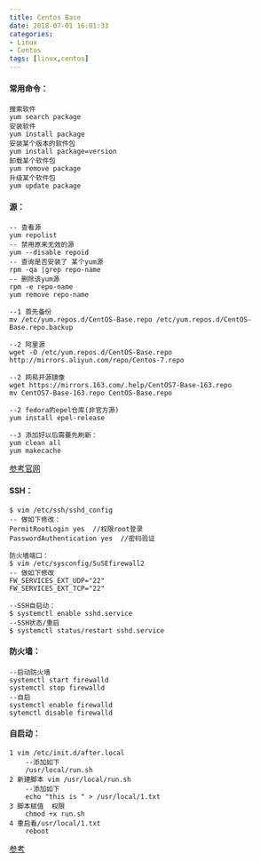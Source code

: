 ```yaml
---
title: Centos Base
date: 2018-07-01 16:01:33
categories: 
- Linux 
- Centos
tags: [linux,centos]
---
```


<meta name="referrer" content="no-referrer" />


#### 常用命令：
	搜索软件
	yum search package
	安装软件
	yum install package
	安装某个版本的软件包
	yum install package=version
	卸载某个软件包
	yum remove package
	升级某个软件包
	yum update package

#### 源：

	-- 查看源
	yum repolist
	-- 禁用原来无效的源
	yum --disable repoid
	-- 查询是否安装了 某个yum源
	rpm -qa |grep repo-name  
	-- 删除该yum源
	rpm -e repo-name
	yum remove repo-name
	
	--1 首先备份
	mv /etc/yum.repos.d/CentOS-Base.repo /etc/yum.repos.d/CentOS-Base.repo.backup
	
	--2 阿里源
	wget -O /etc/yum.repos.d/CentOS-Base.repo http://mirrors.aliyun.com/repo/Centos-7.repo
	
	--2 网易开源镜像
	wget https://mirrors.163.com/.help/CentOS7-Base-163.repo
	mv CentOS7-Base-163.repo CentOS-Base.repo
	
	--2 fedora的epel仓库(非官方源)
	yum install epel-release
	
	--3 添加好以后需要先刷新：
	yum clean all
	yum makecache

[参考官网](https://zh.opensuse.org/%E8%BD%AF%E4%BB%B6%E6%BA%90%E9%95%9C%E5%83%8F%E7%AB%99%E7%82%B9#.E5.AE.98.E6.96.B9.E9.95.9C.E5.83.8F.E7.AB.99.E7.82.B9.E5.88.97.E8.A1.A8)

#### SSH：

	$ vim /etc/ssh/sshd_config
	-- 做如下修改：
	PermitRootLogin yes  //权限root登录
	PasswordAuthentication yes  //密码验证
	
	防火墙端口：
	$ vim /etc/sysconfig/SuSEfirewall2
	-- 做如下修改
	FW_SERVICES_EXT_UDP="22"
	FW_SERVICES_EXT_TCP="22"
	
	--SSH自启动：
	$ systemctl enable sshd.service
	--SSH状态/重启
	$ systemctl status/restart sshd.service


#### 防火墙：
    --启动防火墙
    systemctl start firewalld 
    systemctl stop firewalld
    --自启
    systemctl enable firewalld
    sytemctl disable firewalld

#### 自启动：
	1 vim /etc/init.d/after.local
		--添加如下
		/usr/local/run.sh
	2 新建脚本 vim /usr/local/run.sh
		--添加如下
		echo "this is " > /usr/local/1.txt
	3 脚本赋值	权限
		chmod +x run.sh
	4 重启看/usr/local/1.txt
		reboot
[参考](https://blog.csdn.net/rokii/article/details/6316443)

